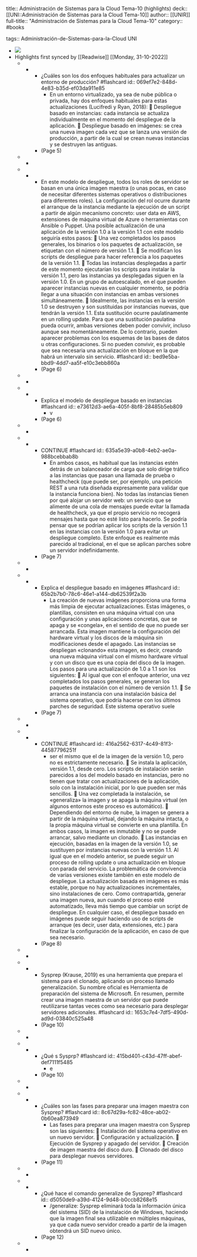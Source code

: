 title:: Administración de Sistemas para la Cloud Tema-10 (highlights)
deck:: [[UNI::Administración de Sistemas para la Cloud Tema-10]]
author:: [[UNIR]]
full-title:: "Administración de Sistemas para la Cloud Tema-10"
category:: #books

tags:: Administración-de-Sistemas-para-la-Cloud UNI

- ![](https://readwise-assets.s3.amazonaws.com/media/uploaded_book_covers/profile_22942/020c6328-86e7-48f6-ba02-69d3ef02a9d0.jpg)
- Highlights first synced by [[Readwise]] [[Monday, 31-10-2022]]
	- -
		- ¿Cuáles son los dos enfoques habituales para actualizar un entorno de producción? #flashcard
		  id:: 069ef7e2-848d-4e83-b35d-ef03da911e85
			- En  un  entorno  virtualizado,  ya  sea  de  nube  pública  o  privada,  hay  dos  enfoques habituales para estas actualizaciones (Lucifredi y Ryan, 2018):   Despliegue basado en instancias: cada instancia se actualiza individualmente en el momento del despliegue de la aplicación.   Despliegue basado en imágenes: se crea una nueva imagen cada vez que se lanza una  versión  de  producción,  a  partir  de  la  cual  se  crean  nuevas  instancias  y  se destruyen las antiguas.
		- (Page 5)
	- -
	- -
		- En  este  modelo  de  despliegue,  todos  los  roles  de  servidor  se  basan  en  una  única imagen maestra (o unas pocas, en caso de necesitar diferentes sistemas operativos o  distribuciones  para  diferentes  roles).  La  configuración  del  rol  ocurre  durante  el arranque  de  la  instancia  mediante  la  ejecución  de  un  script  a  partir  de  algún mecanismo concreto: user data en AWS, extensiones de máquina virtual de Azure o herramientas con Ansible o Puppet. Una posible actualización de una aplicación de la versión 1.0 a la versión 1.1 con este modelo seguiría estos pasos:   Una  vez  completados  los  pasos  generales,  los  binarios  o  los  paquetes  de actualización, se etiquetan con el número de versión 1.1.   Se modifican los scripts de despliegue para hacer referencia a los paquetes de la versión 1.1.   Todas las instancias desplegadas a partir de este momento ejecutarían los scripts para instalar la versión 1.1, pero las instancias ya desplegadas siguen en la versión 1.0. En un grupo de autoescalado, en el que pueden aparecer instancias nuevas en cualquier  momento,  se  podría  llegar  a  una  situación  con  instancias  en  ambas versiones simultáneamente.   Idealmente,  las  instancias  en  la  versión  1.0  se  destruyen  y  son  sustituidas  por instancias  nuevas,  que  tendrán la  versión  1.1.  Esta  sustitución  ocurre paulatinamente en un  rolling update. Para que una sustitución paulatina pueda ocurrir,  ambas  versiones  deben  poder  convivir, incluso  aunque  sea momentáneamente.  De  lo  contrario,  pueden  aparecer  problemas  con  los esquemas de las bases de datos u otras configuraciones. Si no pueden convivir, es probable  que  sea  necesaria  una  actualización  en  bloque  en  la  que  habrá  un intervalo sin servicio. #flashcard
		  id:: bed9e5ba-bbd9-4dd7-aa5f-e10c3ebb860a
		- (Page 6)
	- -
	- -
		- Explica el modelo de despliegue basado en instancias #flashcard
		  id:: e73612d3-ae6a-405f-8bf8-28485b5eb809
			- v
		- (Page 6)
	- -
	- -
		- CONTINUE #flashcard
		  id:: 635a5e39-a0b8-4eb2-ae0a-988bcebbab8b
			- En ambos casos, es habitual que las instancias estén detrás de un balanceador de carga que solo dirige tráfico a las instancias que pasan una llamada de prueba o healthcheck (que puede ser, por ejemplo, una petición REST a una ruta diseñada expresamente para validar que la instancia funciona bien). No todas las instancias tienen por qué alojar un servidor web: un servicio que se alimente de una cola de mensajes  puede  evitar  la  llamada  de  healthcheck,  ya  que  el  propio  servicio  no recogerá mensajes hasta que no esté listo para hacerlo. Se podría pensar que se podrían aplicar los scripts de la versión 1.1 en las instancias con  la  versión 1.0 para evitar un  despliegue  completo.  Este enfoque  es  realmente más  parecido  al  tradicional,  en  el  que  se  aplican  parches  sobre  un  servidor indefinidamente.
		- (Page 7)
	- -
	- -
		- Explica el despliegue basado en imágenes #flashcard
		  id:: 65b2b7b0-78c6-46e1-a144-db62539f2a3b
			- La  creación  de  nuevas  imágenes  proporciona  una  forma  más  limpia  de  ejecutar actualizaciones. Estas imágenes, o plantillas, consisten en una máquina virtual con una configuración y unas aplicaciones concretas, que se apaga y se «congela», en el sentido de que no puede ser arrancada. Esta imagen mantiene la configuración del hardware virtual y los discos de la máquina sin modificaciones desde el apagado. Las instancias  se  despliegan  «clonando»  esta  imagen,  es  decir,  creando  una  nueva máquina virtual con el mismo hardware virtual y con un disco que es una copia del disco de la imagen. Los pasos para una actualización de 1.0 a 1.1 son los siguientes:   Al igual que con el enfoque anterior, una vez completados los pasos generales, se generan los paquetes de instalación con el número de versión 1.1.   Se  arranca  una  instancia  con  una  instalación  básica  del  sistema  operativo,  que podría hacerse con los últimos parches de seguridad. Este sistema operativo suele
		- (Page 7)
	- -
	- -
		- CONTINUE #flashcard
		  id:: 416a2562-6317-4c49-81f3-44587796251f
			- ser  el  mismo  que  el  de  la  imagen  de  la  versión  1.0,  pero  no  es  estrictamente necesario.   Se instala la aplicación, versión 1.1, desde cero. Los  scripts de instalación serán parecidos a los del modelo basado en instancias, pero no tienen que tratar con actualizaciones de la aplicación, solo con la instalación inicial, por lo que pueden ser más sencillos.   Una  vez  completada  la  instalación,  se  «generaliza»  la  imagen  y  se  apaga  la máquina virtual (en algunos entornos este proceso es automático).   Dependiendo del entorno  de  nube,  la imagen  se  genera  a partir de  la  máquina virtual, dejando la máquina intacta, o la propia máquina virtual se convierte en una  plantilla.  En  ambos  casos,  la  imagen  es  inmutable  y  no  se  puede  arrancar, salvo mediante un clonado.   Las instancias en ejecución, basadas en la imagen de la versión 1.0, se sustituyen por  instancias nuevas  con  la  versión 1.1.  Al  igual  que en  el modelo anterior,  se puede  seguir  un  proceso  de  rolling  update  o  una  actualización  en  bloque  con parada  del  servicio.  La  problemática  de  convivencia  de  varias  versiones  existe también en este modelo de despliegue. La actualización basada en imágenes es más estable, porque no hay actualizaciones incrementales, sino instalaciones de cero. Como contrapartida, generar una imagen nueva, aun cuando el proceso esté automatizado, lleva más tiempo que cambiar un script  de  despliegue.  En  cualquier  caso,  el  despliegue  basado  en  imágenes  puede seguir  haciendo  uso  de  scripts  de  arranque  (es  decir,  user  data,  extensiones,  etc.) para finalizar la configuración de la aplicación, en caso de que sea necesario.
		- (Page 8)
	- -
	- -
		- Sysprep (Krause, 2019) es una herramienta que prepara el sistema para el clonado, aplicando un proceso llamado generalización. Su nombre oficial es Herramienta de preparación  del  sistema  de  Microsoft.  En  resumen,  permite  crear  una  imagen maestra de un servidor que puede reutilizarse tantas veces como sea necesario para desplegar servidores adicionales. #flashcard
		  id:: 1653c7e4-7df5-490d-ad9d-03840c525a48
		- (Page 10)
	- -
	- -
		- ¿Qué s Sysprp? #flashcard
		  id:: 415bd401-c43d-47ff-abef-def7111f5485
			- e
		- (Page 10)
	- -
	- -
		- ¿Cuáles son las fases para preparar una imagen maestra con Sysprep? #flashcard
		  id:: 8c67d29a-fc82-48ce-ab02-0b60ea873949
			- Las fases para preparar una imagen maestra con Sysprep son las siguientes:   Instalación del sistema operativo en un nuevo servidor.   Configuración y actualización.   Ejecución de Sysprep y apagado del servidor.   Creación de imagen maestra del disco duro.   Clonado del disco para desplegar nuevos servidores.
		- (Page 11)
	- -
	- -
		- ¿Qué hace el comando generalize de Sysprep? #flashcard
		  id:: d5050de9-a39d-4124-9d48-b0ccb8268e15
			- /generalize: Sysprep eliminará toda la información única del sistema (SID) de la instalación de Windows, haciendo que la imagen final sea utilizable en múltiples máquinas, ya que cada nuevo servidor creado a partir de la imagen obtendrá un SID nuevo único.
		- (Page 12)
	- -